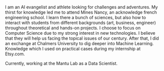 I am an AI evangelist and athlete looking for challenges and adventures.
My thirst for knowledge led me to attend Mines Nancy, an acknowledge french engineering school.
I learn there a bunch of sciences, but also how to interact with students from different backgrounds (art, business, engineer) throughout theoretical and hands-on projects.
I choose to focus on Computer Science due to my strong interest in new technologies.
I believe that they will help us facing the topical issues of our century.
After that, I did an exchange at Chalmers University to dig deeper into Machine Learning.
Knowledge which I used on practical cases during my internship at Etsy.com.

Currently, working at the Mantu Lab as a Data Scientist.
